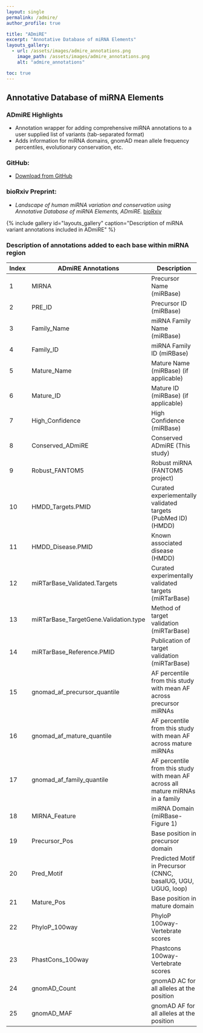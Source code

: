 ```yaml
---
layout: single
permalink: /admire/
author_profile: true

title: "ADmiRE"
excerpt: "Annotative Database of miRNA Elements"
layouts_gallery:
  - url: /assets/images/admire_annotations.png
    image_path: /assets/images/admire_annotations.png
    alt: "admire_annotations"

toc: true
---
```


## Annotative Database of miRNA Elements
### ADmiRE Highlights

- Annotation wrapper for adding comprehensive miRNA annotations to a user supplied list of variants (tab-separated format)
- Adds information for miRNA domains, gnomAD mean allele frequency percentiles, evolutionary conservation, etc.

### GitHub:

- [Download from GitHub](https://github.com/nroak/ADmiRE)

### bioRxiv Preprint:

- *Landscape of human miRNA variation and conservation using Annotative Database of miRNA Elements, ADmiRE.* [bioRxiv](https://www.biorxiv.org/content/early/2017/08/16/177170)


{% include gallery id="layouts_gallery" caption="Description of miRNA variant annotations included in ADmiRE" %}

### Description of annotations added to each base within miRNA region

| Index | ADmiRE Annotations         | Description                                 |
| ----- | -------------------------- | ------------------------------------------- |
| 1 | MIRNA | Precursor Name (miRBase) |
| 2 | PRE_ID | Precursor ID (miRBase) |
| 3 | Family_Name | miRNA Family Name (miRBase) |
| 4 | Family_ID | miRNA Family ID (miRBase) |
| 5 | Mature_Name | Mature Name (miRBase) (if applicable) |
| 6 | Mature_ID | Mature ID (miRBase) (if applicable) |
| 7 | High_Confidence | High Confidence (miRBase) |
| 8 | Conserved_ADmiRE | Conserved ADmiRE (This study) |
| 9 | Robust_FANTOM5 | Robust miRNA (FANTOM5 project) |
| 10 | HMDD_Targets.PMID | Curated experiementally validated targets (PubMed ID) (HMDD) |
| 11 | HMDD_Disease.PMID | Known associated disease (HMDD)  |
| 12 | miRTarBase_Validated.Targets | Curated experimentally validated targets (miRTarBase) |
| 13 | miRTarBase_TargetGene.Validation.type | Method of target validation (miRTarBase) |
| 14 | miRTarBase_Reference.PMID | Publication of target validation (miRTarBase) |
| 15 | gnomad_af_precursor_quantile | AF percentile from this study with mean AF across precursor miRNAs |
| 16 | gnomad_af_mature_quantile | AF percentile from this study with mean AF across mature miRNAs |
| 17 | gnomad_af_family_quantile | AF percentile from this study with mean AF across all mature miRNAs in a family |
| 18 | MIRNA_Feature | miRNA Domain (miRBase- Figure 1)  |
| 19 | Precursor_Pos | Base position in precursor domain |
| 20 | Pred_Motif | Predicted Motif in Precursor (CNNC, basalUG, UGU, UGUG, loop) |
| 21 | Mature_Pos | Base position in mature domain |
| 22 | PhyloP_100way | PhyloP 100way- Vertebrate scores |
| 23 | PhastCons_100way | Phastcons 100way- Vertebrate scores |
| 24 | gnomAD_Count | gnomAD AC for all alleles at the position |
| 25 | gnomAD_MAF | gnomAD AF for all alleles at the position |



